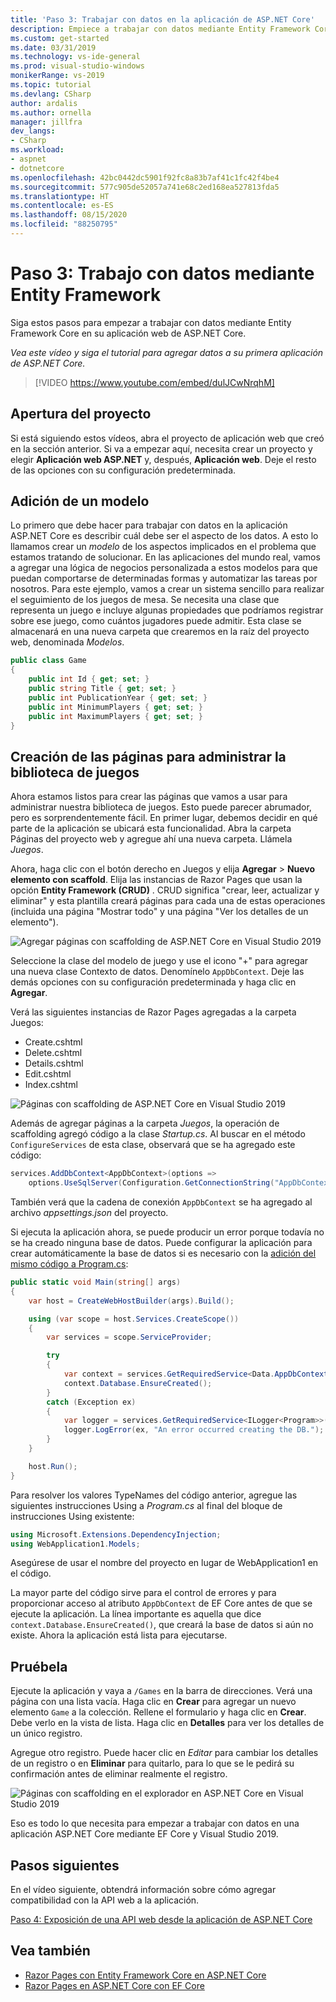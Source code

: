```yaml
---
title: 'Paso 3: Trabajar con datos en la aplicación de ASP.NET Core'
description: Empiece a trabajar con datos mediante Entity Framework Core en su aplicación web de ASP.NET Core con este tutorial en vídeo y con instrucciones detalladas.
ms.custom: get-started
ms.date: 03/31/2019
ms.technology: vs-ide-general
ms.prod: visual-studio-windows
monikerRange: vs-2019
ms.topic: tutorial
ms.devlang: CSharp
author: ardalis
ms.author: ornella
manager: jillfra
dev_langs:
- CSharp
ms.workload:
- aspnet
- dotnetcore
ms.openlocfilehash: 42bc0442dc5901f92fc8a83b7af41c1fc42f4be4
ms.sourcegitcommit: 577c905de52057a741e68c2ed168ea527813fda5
ms.translationtype: HT
ms.contentlocale: es-ES
ms.lasthandoff: 08/15/2020
ms.locfileid: "88250795"
---
```

# <a name="step-3-work-with-data-using-entity-framework"></a>Paso 3: Trabajo con datos mediante Entity Framework

Siga estos pasos para empezar a trabajar con datos mediante Entity Framework Core en su aplicación web de ASP.NET Core.

_Vea este vídeo y siga el tutorial para agregar datos a su primera aplicación de ASP.NET Core._

> [!VIDEO https://www.youtube.com/embed/dulJCwNrqhM]

## <a name="open-your-project"></a>Apertura del proyecto

Si está siguiendo estos vídeos, abra el proyecto de aplicación web que creó en la sección anterior. Si va a empezar aquí, necesita crear un proyecto y elegir **Aplicación web ASP.NET** y, después, **Aplicación web**. Deje el resto de las opciones con su configuración predeterminada.

## <a name="add-your-model"></a>Adición de un modelo

Lo primero que debe hacer para trabajar con datos en la aplicación ASP.NET Core es describir cuál debe ser el aspecto de los datos. A esto lo llamamos crear un *modelo* de los aspectos implicados en el problema que estamos tratando de solucionar. En las aplicaciones del mundo real, vamos a agregar una lógica de negocios personalizada a estos modelos para que puedan comportarse de determinadas formas y automatizar las tareas por nosotros. Para este ejemplo, vamos a crear un sistema sencillo para realizar el seguimiento de los juegos de mesa. Se necesita una clase que representa un juego e incluye algunas propiedades que podríamos registrar sobre ese juego, como cuántos jugadores puede admitir. Esta clase se almacenará en una nueva carpeta que crearemos en la raíz del proyecto web, denominada *Modelos*.

```csharp
public class Game
{
    public int Id { get; set; }
    public string Title { get; set; }
    public int PublicationYear { get; set; }
    public int MinimumPlayers { get; set; }
    public int MaximumPlayers { get; set; }
}
```

## <a name="create-the-pages-to-manage-your-game-library"></a>Creación de las páginas para administrar la biblioteca de juegos

Ahora estamos listos para crear las páginas que vamos a usar para administrar nuestra biblioteca de juegos. Esto puede parecer abrumador, pero es sorprendentemente fácil. En primer lugar, debemos decidir en qué parte de la aplicación se ubicará esta funcionalidad. Abra la carpeta Páginas del proyecto web y agregue ahí una nueva carpeta. Llámela *Juegos*.

Ahora, haga clic con el botón derecho en Juegos y elija **Agregar** > **Nuevo elemento con scaffold**. Elija las instancias de Razor Pages que usan la opción **Entity Framework (CRUD)** . CRUD significa "crear, leer, actualizar y eliminar" y esta plantilla creará páginas para cada una de estas operaciones (incluida una página "Mostrar todo" y una página "Ver los detalles de un elemento").

![Agregar páginas con scaffolding de ASP.NET Core en Visual Studio 2019](media/vs-2019/vs2019-add-scaffold.png)

Seleccione la clase del modelo de juego y use el icono "+" para agregar una nueva clase Contexto de datos. Denomínelo `AppDbContext`. Deje las demás opciones con su configuración predeterminada y haga clic en **Agregar**.

Verá las siguientes instancias de Razor Pages agregadas a la carpeta Juegos:

- Create.cshtml
- Delete.cshtml
- Details.cshtml
- Edit.cshtml
- Index.cshtml

![Páginas con scaffolding de ASP.NET Core en Visual Studio 2019](media/vs-2019/vs2019-scaffolded-pages.png)

Además de agregar páginas a la carpeta *Juegos*, la operación de scaffolding agregó código a la clase *Startup.cs*. Al buscar en el método `ConfigureServices` de esta clase, observará que se ha agregado este código:

```csharp
services.AddDbContext<AppDbContext>(options =>
    options.UseSqlServer(Configuration.GetConnectionString("AppDbContext")));
```

También verá que la cadena de conexión `AppDbContext` se ha agregado al archivo *appsettings.json* del proyecto.

Si ejecuta la aplicación ahora, se puede producir un error porque todavía no se ha creado ninguna base de datos. Puede configurar la aplicación para crear automáticamente la base de datos si es necesario con la [adición del mismo código a Program.cs](/aspnet/core/data/ef-rp/intro?view=aspnetcore-2.1&tabs=visual-studio#update-main):

```csharp
public static void Main(string[] args)
{
    var host = CreateWebHostBuilder(args).Build();

    using (var scope = host.Services.CreateScope())
    {
        var services = scope.ServiceProvider;

        try
        {
            var context = services.GetRequiredService<Data.AppDbContext>();
            context.Database.EnsureCreated();
        }
        catch (Exception ex)
        {
            var logger = services.GetRequiredService<ILogger<Program>>();
            logger.LogError(ex, "An error occurred creating the DB.");
        }
    }

    host.Run();
}
```

Para resolver los valores TypeNames del código anterior, agregue las siguientes instrucciones Using a *Program.cs* al final del bloque de instrucciones Using existente:

```csharp
using Microsoft.Extensions.DependencyInjection;
using WebApplication1.Models;
```

Asegúrese de usar el nombre del proyecto en lugar de WebApplication1 en el código.

La mayor parte del código sirve para el control de errores y para proporcionar acceso al atributo `AppDbContext` de EF Core antes de que se ejecute la aplicación. La línea importante es aquella que dice `context.Database.EnsureCreated()`, que creará la base de datos si aún no existe. Ahora la aplicación está lista para ejecutarse.

## <a name="test-it-out"></a>Pruébela

Ejecute la aplicación y vaya a `/Games` en la barra de direcciones. Verá una página con una lista vacía. Haga clic en **Crear** para agregar un nuevo elemento `Game` a la colección. Rellene el formulario y haga clic en **Crear**. Debe verlo en la vista de lista. Haga clic en **Detalles** para ver los detalles de un único registro.

Agregue otro registro. Puede hacer clic en *Editar* para cambiar los detalles de un registro o en **Eliminar** para quitarlo, para lo que se le pedirá su confirmación antes de eliminar realmente el registro.

![Páginas con scaffolding en el explorador en ASP.NET Core en Visual Studio 2019](media/vs-2019/vs2019-game-list.png)

Eso es todo lo que necesita para empezar a trabajar con datos en una aplicación ASP.NET Core mediante EF Core y Visual Studio 2019.

## <a name="next-steps"></a>Pasos siguientes

En el vídeo siguiente, obtendrá información sobre cómo agregar compatibilidad con la API web a la aplicación.

[Paso 4: Exposición de una API web desde la aplicación de ASP.NET Core](tutorial-aspnet-core-ef-step-04.md)

## <a name="see-also"></a>Vea también

- [Razor Pages con Entity Framework Core en ASP.NET Core](/aspnet/core/data/ef-rp/intro?view=aspnetcore-2.1&tabs=visual-studio)
- [Razor Pages en ASP.NET Core con EF Core](/aspnet/core/data/?view=aspnetcore-2.1)
